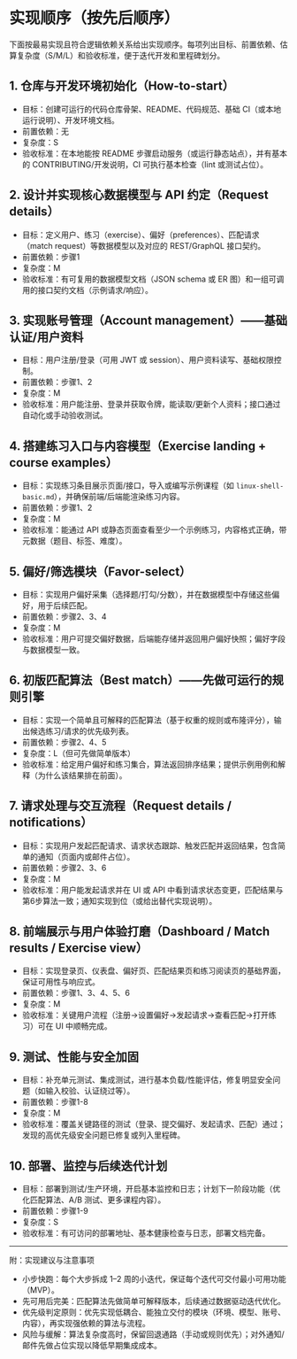 
# 实现顺序（按先后顺序）

下面按最易实现且符合逻辑依赖关系给出实现顺序。每项列出目标、前置依赖、估算复杂度（S/M/L）和验收标准，便于迭代开发和里程碑划分。

## 1. 仓库与开发环境初始化（How-to-start）
- 目标：创建可运行的代码仓库骨架、README、代码规范、基础 CI（或本地运行说明）、开发环境文档。
- 前置依赖：无
- 复杂度：S
- 验收标准：在本地能按 README 步骤启动服务（或运行静态站点），并有基本的 CONTRIBUTING/开发说明，CI 可执行基本检查（lint 或测试占位）。

## 2. 设计并实现核心数据模型与 API 约定（Request details）
- 目标：定义用户、练习（exercise）、偏好（preferences）、匹配请求（match request）等数据模型以及对应的 REST/GraphQL 接口契约。
- 前置依赖：步骤1
- 复杂度：M
- 验收标准：有可复用的数据模型文档（JSON schema 或 ER 图）和一组可调用的接口契约文档（示例请求/响应）。

## 3. 实现账号管理（Account management）——基础认证/用户资料
- 目标：用户注册/登录（可用 JWT 或 session）、用户资料读写、基础权限控制。
- 前置依赖：步骤1、2
- 复杂度：M
- 验收标准：用户能注册、登录并获取令牌，能读取/更新个人资料；接口通过自动化或手动验收测试。

## 4. 搭建练习入口与内容模型（Exercise landing + course examples）
- 目标：实现练习条目展示页面/接口，导入或编写示例课程（如 `linux-shell-basic.md`），并确保前端/后端能渲染练习内容。
- 前置依赖：步骤1、2
- 复杂度：M
- 验收标准：能通过 API 或静态页面查看至少一个示例练习，内容格式正确，带元数据（题目、标签、难度）。

## 5. 偏好/筛选模块（Favor-select）
- 目标：实现用户偏好采集（选择题/打勾/分数），并在数据模型中存储这些偏好，用于后续匹配。
- 前置依赖：步骤2、3、4
- 复杂度：M
- 验收标准：用户可提交偏好数据，后端能存储并返回用户偏好快照；偏好字段与数据模型一致。

## 6. 初版匹配算法（Best match）——先做可运行的规则引擎
- 目标：实现一个简单且可解释的匹配算法（基于权重的规则或布隆评分），输出候选练习/请求的优先级列表。
- 前置依赖：步骤2、4、5
- 复杂度：L（但可先做简单版本）
- 验收标准：给定用户偏好和练习集合，算法返回排序结果；提供示例用例和解释（为什么该结果排在前面）。

## 7. 请求处理与交互流程（Request details / notifications）
- 目标：实现用户发起匹配请求、请求状态跟踪、触发匹配并返回结果，包含简单的通知（页面内或邮件占位）。
- 前置依赖：步骤2、3、6
- 复杂度：M
- 验收标准：用户能发起请求并在 UI 或 API 中看到请求状态变更，匹配结果与第6步算法一致；通知实现到位（或给出替代实现说明）。

## 8. 前端展示与用户体验打磨（Dashboard / Match results / Exercise view）
- 目标：实现登录页、仪表盘、偏好页、匹配结果页和练习阅读页的基础界面，保证可用性与响应式。
- 前置依赖：步骤1、3、4、5、6
- 复杂度：M
- 验收标准：关键用户流程（注册→设置偏好→发起请求→查看匹配→打开练习）可在 UI 中顺畅完成。

## 9. 测试、性能与安全加固
- 目标：补充单元测试、集成测试，进行基本负载/性能评估，修复明显安全问题（如输入校验、认证绕过等）。
- 前置依赖：步骤1-8
- 复杂度：M
- 验收标准：覆盖关键路径的测试（登录、提交偏好、发起请求、匹配）通过；发现的高优先级安全问题已修复或列入里程碑。

## 10. 部署、监控与后续迭代计划
- 目标：部署到测试/生产环境，开启基本监控和日志；计划下一阶段功能（优化匹配算法、A/B 测试、更多课程内容）。
- 前置依赖：步骤1-9
- 复杂度：S
- 验收标准：有可访问的部署地址、基本健康检查与日志，部署文档完备。

---

附：实现建议与注意事项
- 小步快跑：每个大步拆成 1–2 周的小迭代，保证每个迭代可交付最小可用功能（MVP）。
- 先可用后完美：匹配算法先做简单可解释版本，后续通过数据驱动迭代优化。
- 优先级判定原则：优先实现低耦合、能独立交付的模块（环境、模型、账号、内容），再实现强依赖的算法与流程。
- 风险与缓解：算法复杂度高时，保留回退通路（手动或规则优先）；对外通知/邮件先做占位实现以降低早期集成成本。




